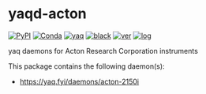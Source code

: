 # yaqd-acton

[![PyPI](https://img.shields.io/pypi/v/yaqd-acton)](https://pypi.org/project/yaqd-acton)
[![Conda](https://img.shields.io/conda/vn/conda-forge/yaqd-acton)](https://anaconda.org/conda-forge/yaqd-acton)
[![yaq](https://img.shields.io/badge/framework-yaq-orange)](https://yaq.fyi/)
[![black](https://img.shields.io/badge/code--style-black-black)](https://black.readthedocs.io/)
[![ver](https://img.shields.io/badge/calver-YYYY.0M.MICRO-blue)](https://calver.org/)
[![log](https://img.shields.io/badge/change-log-informational)](https://gitlab.com/yaq/yaqd-acton/-/blob/main/CHANGELOG.md)

yaq daemons for Acton Research Corporation instruments

This package contains the following daemon(s):

- https://yaq.fyi/daemons/acton-2150i
